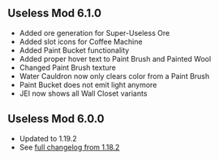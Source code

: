 ## Useless Mod 6.1.0 ##
- Added ore generation for Super-Useless Ore
- Added slot icons for Coffee Machine
- Added Paint Bucket functionality
- Added proper hover text to Paint Brush and Painted Wool
- Changed Paint Brush texture
- Water Cauldron now only clears color from a Paint Brush
- Paint Bucket does not emit light anymore
- JEI now shows all Wall Closet variants

## Useless Mod 6.0.0 ##
- Updated to 1.19.2
- See [full changelog from 1.18.2](https://blog.themcbrothers.net/uselessmod/update/1.18.2/5.0.0/)